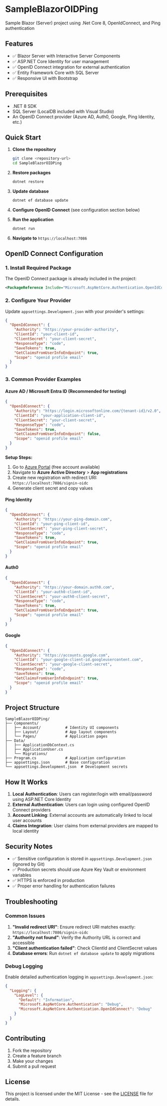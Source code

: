 # SampleBlazorOIDPing

Sample Blazor (Server) project using .Net Core 8, OpenIdConnect, and Ping authentication
## Features

- ✅ Blazor Server with Interactive Server Components
- ✅ ASP.NET Core Identity for user management
- ✅ OpenID Connect integration for external authentication
- ✅ Entity Framework Core with SQL Server
- ✅ Responsive UI with Bootstrap

## Prerequisites

- .NET 8 SDK
- SQL Server (LocalDB included with Visual Studio)
- An OpenID Connect provider (Azure AD, Auth0, Google, Ping Identity, etc.)

## Quick Start

1. **Clone the repository**
   ```bash
   git clone <repository-url>
   cd SampleBlazorOIDPing
   ```

2. **Restore packages**
   ```bash
   dotnet restore
   ```

3. **Update database**
   ```bash
   dotnet ef database update
   ```

4. **Configure OpenID Connect** (see configuration section below)

5. **Run the application**
   ```bash
   dotnet run
   ```

6. **Navigate to** `https://localhost:7086`

## OpenID Connect Configuration

### 1. Install Required Package

The OpenID Connect package is already included in the project:
```xml
<PackageReference Include="Microsoft.AspNetCore.Authentication.OpenIdConnect" Version="8.0.17" />
```

### 2. Configure Your Provider

Update `appsettings.Development.json` with your provider's settings:

```json
{
  "OpenIdConnect": {
    "Authority": "https://your-provider-authority",
    "ClientId": "your-client-id",
    "ClientSecret": "your-client-secret",
    "ResponseType": "code",
    "SaveTokens": true,
    "GetClaimsFromUserInfoEndpoint": true,
    "Scope": "openid profile email"
  }
}
```

### 3. Common Provider Examples

#### Azure AD / Microsoft Entra ID (Recommended for testing)

```json
{
  "OpenIdConnect": {
    "Authority": "https://login.microsoftonline.com/{tenant-id}/v2.0",
    "ClientId": "your-application-client-id",
    "ClientSecret": "your-client-secret",
    "ResponseType": "code",
    "SaveTokens": true,
    "GetClaimsFromUserInfoEndpoint": false,
    "Scope": "openid profile email"
  }
}
```

**Setup Steps:**
1. Go to [Azure Portal](https://portal.azure.com) (free account available)
2. Navigate to **Azure Active Directory** > **App registrations**
3. Create new registration with redirect URI: `https://localhost:7086/signin-oidc`
4. Generate client secret and copy values

#### Ping Identity

```json
{
  "OpenIdConnect": {
    "Authority": "https://your-ping-domain.com",
    "ClientId": "your-ping-client-id",
    "ClientSecret": "your-ping-client-secret",
    "ResponseType": "code",
    "SaveTokens": true,
    "GetClaimsFromUserInfoEndpoint": true,
    "Scope": "openid profile email"
  }
}
```

#### Auth0

```json
{
  "OpenIdConnect": {
    "Authority": "https://your-domain.auth0.com",
    "ClientId": "your-auth0-client-id",
    "ClientSecret": "your-auth0-client-secret",
    "ResponseType": "code",
    "SaveTokens": true,
    "GetClaimsFromUserInfoEndpoint": true,
    "Scope": "openid profile email"
  }
}
```

#### Google

```json
{
  "OpenIdConnect": {
    "Authority": "https://accounts.google.com",
    "ClientId": "your-google-client-id.googleusercontent.com",
    "ClientSecret": "your-google-client-secret",
    "ResponseType": "code",
    "SaveTokens": true,
    "GetClaimsFromUserInfoEndpoint": true,
    "Scope": "openid profile email"
  }
}
```

## Project Structure

```
SampleBlazorOIDPing/
├── Components/
│   ├── Account/           # Identity UI components
│   ├── Layout/            # App layout components
│   └── Pages/             # Application pages
├── Data/
│   ├── ApplicationDbContext.cs
│   ├── ApplicationUser.cs
│   └── Migrations/
├── Program.cs             # Application configuration
├── appsettings.json       # Base configuration
└── appsettings.Development.json  # Development secrets
```

## How It Works

1. **Local Authentication**: Users can register/login with email/password using ASP.NET Core Identity
2. **External Authentication**: Users can login using configured OpenID Connect providers
3. **Account Linking**: External accounts are automatically linked to local user accounts
4. **Claims Integration**: User claims from external providers are mapped to local identity

## Security Notes

- ✅ Sensitive configuration is stored in `appsettings.Development.json` (ignored by Git)
- ✅ Production secrets should use Azure Key Vault or environment variables
- ✅ HTTPS is enforced in production
- ✅ Proper error handling for authentication failures

## Troubleshooting

### Common Issues

1. **"Invalid redirect URI"**: Ensure redirect URI matches exactly: `https://localhost:7086/signin-oidc`
2. **"Authority not found"**: Verify the Authority URL is correct and accessible
3. **"Client authentication failed"**: Check ClientId and ClientSecret values
4. **Database errors**: Run `dotnet ef database update` to apply migrations

### Debug Logging

Enable detailed authentication logging in `appsettings.Development.json`:

```json
{
  "Logging": {
    "LogLevel": {
      "Default": "Information",
      "Microsoft.AspNetCore.Authentication": "Debug",
      "Microsoft.AspNetCore.Authentication.OpenIdConnect": "Debug"
    }
  }
}
```

## Contributing

1. Fork the repository
2. Create a feature branch
3. Make your changes
4. Submit a pull request

## License

This project is licensed under the MIT License - see the [LICENSE](LICENSE) file for details.
